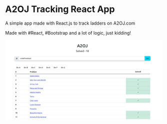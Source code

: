 # A2OJ Tracking React App

A simple app made with React.js to track ladders on A2OJ.com

Made with #React, #Bootstrap and a lot of logic, just kidding!

<img src='./images/a2oj3.jpg'>
